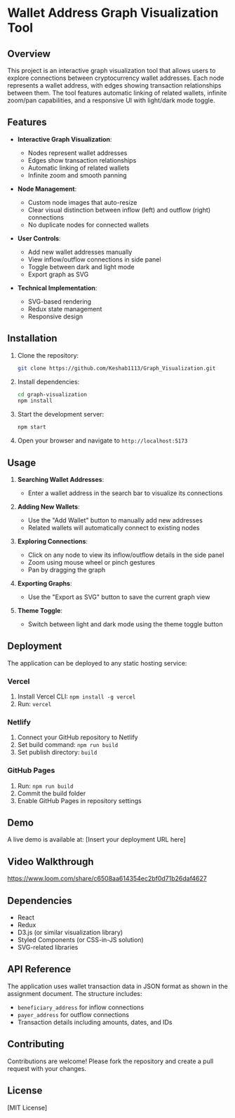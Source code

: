 # Wallet Address Graph Visualization Tool

## Overview

This project is an interactive graph visualization tool that allows users to explore connections between cryptocurrency wallet addresses. Each node represents a wallet address, with edges showing transaction relationships between them. The tool features automatic linking of related wallets, infinite zoom/pan capabilities, and a responsive UI with light/dark mode toggle.

## Features

- **Interactive Graph Visualization**:
  - Nodes represent wallet addresses
  - Edges show transaction relationships
  - Automatic linking of related wallets
  - Infinite zoom and smooth panning

- **Node Management**:
  - Custom node images that auto-resize
  - Clear visual distinction between inflow (left) and outflow (right) connections
  - No duplicate nodes for connected wallets

- **User Controls**:
  - Add new wallet addresses manually
  - View inflow/outflow connections in side panel
  - Toggle between dark and light mode
  - Export graph as SVG

- **Technical Implementation**:
  - SVG-based rendering
  - Redux state management
  - Responsive design

## Installation

1. Clone the repository:
   ```bash
   git clone https://github.com/Keshab1113/Graph_Visualization.git
   ```

2. Install dependencies:
   ```bash
   cd graph-visualization
   npm install
   ```

3. Start the development server:
   ```bash
   npm start
   ```

4. Open your browser and navigate to `http://localhost:5173`

## Usage

1. **Searching Wallet Addresses**:
   - Enter a wallet address in the search bar to visualize its connections

2. **Adding New Wallets**:
   - Use the "Add Wallet" button to manually add new addresses
   - Related wallets will automatically connect to existing nodes

3. **Exploring Connections**:
   - Click on any node to view its inflow/outflow details in the side panel
   - Zoom using mouse wheel or pinch gestures
   - Pan by dragging the graph

4. **Exporting Graphs**:
   - Use the "Export as SVG" button to save the current graph view

5. **Theme Toggle**:
   - Switch between light and dark mode using the theme toggle button

## Deployment

The application can be deployed to any static hosting service:

### Vercel
1. Install Vercel CLI: `npm install -g vercel`
2. Run: `vercel`

### Netlify
1. Connect your GitHub repository to Netlify
2. Set build command: `npm run build`
3. Set publish directory: `build`

### GitHub Pages
1. Run: `npm run build`
2. Commit the build folder
3. Enable GitHub Pages in repository settings

## Demo

A live demo is available at: [Insert your deployment URL here]

## Video Walkthrough

https://www.loom.com/share/c6508aa614354ec2bf0d71b26daf4627

## Dependencies

- React
- Redux
- D3.js (or similar visualization library)
- Styled Components (or CSS-in-JS solution)
- SVG-related libraries

## API Reference

The application uses wallet transaction data in JSON format as shown in the assignment document. The structure includes:
- `beneficiary_address` for inflow connections
- `payer_address` for outflow connections
- Transaction details including amounts, dates, and IDs

## Contributing

Contributions are welcome! Please fork the repository and create a pull request with your changes.

## License

[MIT License]
